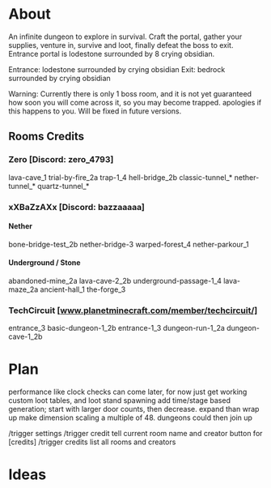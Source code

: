 # About
An infinite dungeon to explore in survival.
Craft the portal, gather your supplies, venture in, survive and loot, finally defeat the boss to exit.
Entrance portal is lodestone surrounded by 8 crying obsidian.

Entrance: lodestone surrounded by crying obsidian
Exit: bedrock surrounded by crying obsidian

Warning: Currently there is only 1 boss room, and it is not yet guaranteed how soon you will come across it, so you may become trapped. apologies if this happens to you. Will be fixed in future versions.
## Rooms Credits
### Zero [​Discord: zero_4793]
lava-cave_1
trial-by-fire_2a
trap-1_4
hell-bridge_2b
classic-tunnel_*
nether-tunnel_*
quartz-tunnel_*
### xXBaZzAXx [​Discord: bazzaaaaa]
#### Nether
bone-bridge-test_2b
nether-bridge-3
warped-forest_4
nether-parkour_1
#### Underground / Stone
abandoned-mine_2a
lava-cave-2_2b
underground-passage-1_4
lava-maze_2a
ancient-hall_1
the-forge_3
### TechCircuit [​www.planetminecraft.com/member/techcircuit/]
entrance_3
basic-dungeon-1_2b
entrance-1_3
dungeon-run-1_2a
dungeon-cave-1_2b
# Plan
performance like clock checks can come later, for now just get working
custom loot tables, and loot stand spawning
add time/stage based generation; start with larger door counts, then decrease. expand than wrap up
make dimension scaling a multiple of 48. dungeons could then join up

/trigger settings
/trigger credit
	tell current room name and creator
	button for [credits]
/trigger credits
	list all rooms and creators
# Ideas

